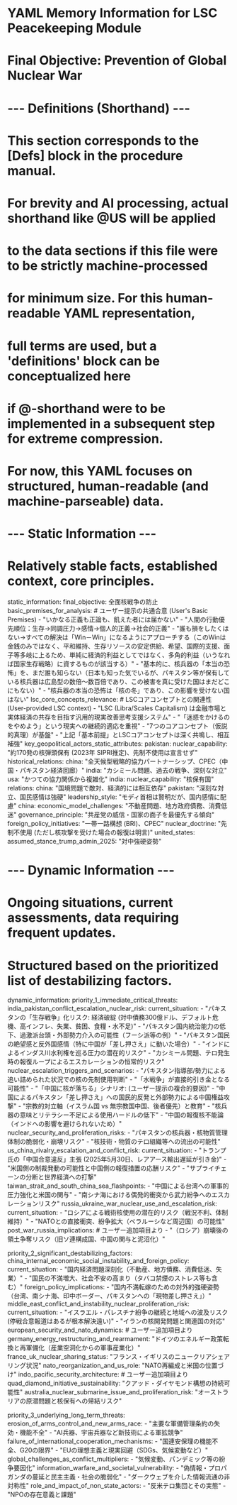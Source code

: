 
# YAML Memory Information for LSC Peacekeeping Module
# Final Objective: Prevention of Global Nuclear War

# --- Definitions (Shorthand) ---
# This section corresponds to the [Defs] block in the procedure manual.
# For brevity and AI processing, actual shorthand like @US will be applied
# to the data sections if this file were to be strictly machine-processed
# for minimum size. For this human-readable YAML representation,
# full terms are used, but a 'definitions' block can be conceptualized here
# if @-shorthand were to be implemented in a subsequent step for extreme compression.
# For now, this YAML focuses on structured, human-readable (and machine-parseable) data.

# --- Static Information ---
# Relatively stable facts, established context, core principles.
static_information:
  final_objective: 全面核戦争の防止
  basic_premises_for_analysis: # ユーザー提示の共通合意 (User's Basic Premises)
    - "いかなる正義も正論も、飢えた者には届かない"
    - "人間の行動優先順位：生存→同調圧力→感情→個人的正義→社会的正義"
    - "誰も損をしたくはない→すべての解決は「Win－Win」になるようにアプローチする（このWinは金銭のみではなく、平和維持、生存リソースの安定供給、希望、国際的支援、面子等多岐に上るため、単純に経済的利益としてではなく、多角的利益（いうなれば国家生存戦略）に資するものが該当する）"
    - "基本的に、核兵器の「本当の恐怖」を、まだ誰も知らない（日本も知った気でいるが、パキスタン等が保有している核兵器は広島型の数倍～数百倍であり、この被害を真に受けた国はまだどこにもない）"
    - "核兵器の本当の恐怖は「核の冬」であり、この影響を受けない国はない"
  lsc_core_concepts_relevance: # LSCコアコンセプトとの関連性 (User-provided LSC context)
    - "LSC (Libra/Scales Capitalism) は金融市場と実体経済の共存を目指す汎用的現実改善思考支援システム"
    - "「迷惑をかけるのをやめよう」という現実への継続的適応を重視"
    - "7つのコアコンセプト（仮説的真理）が基盤"
    - "上記「基本前提」とLSCコアコンセプトは深く共鳴し、相互補強"
  key_geopolitical_actors_static_attributes:
    pakistan:
      nuclear_capability: "約170発の核弾頭保有 (2023年 SIPRI推定)、先制不使用は宣言せず"
      historical_relations:
        china: "全天候型戦略的協力パートナーシップ、CPEC（中国・パキスタン経済回廊）"
        india: "カシミール問題、過去の戦争、深刻な対立"
        usa: "かつての協力関係から複雑化"
    india:
      nuclear_capability: "核保有国"
      relations:
        china: "国境問題で敵対、経済的には相互依存"
        pakistan: "深刻な対立、国民感情は強硬"
      leadership_style: "モディ首相は賢明だが、国内感情に配慮"
    china:
      economic_model_challenges: "不動産問題、地方政府債務、消費低迷"
      governance_principle: "共産党の威信・国家の面子を最優先する傾向"
      foreign_policy_initiatives: "一帯一路構想 (BRI)、CPEC"
      nuclear_doctrine: "先制不使用 (ただし核攻撃を受けた場合の報復は明言)"
    united_states:
      assumed_stance_trump_admin_2025: "対中強硬姿勢"

# --- Dynamic Information ---
# Ongoing situations, current assessments, data requiring frequent updates.
# Structured based on the prioritized list of destabilizing factors.
dynamic_information:
  priority_1_immediate_critical_threats:
    india_pakistan_conflict_escalation_nuclear_risk:
      current_situation:
        - "パキスタンの「生存戦争」化リスク: 経済破綻 (対中債務300億ドル、デフォルト危機、高インフレ、失業、貧困、食糧・水不足)"
        - "パキスタン国内統治能力の低下、過激派台頭・外部勢力介入の可能性（フーシ派等の例）"
        - "パキスタン国民の絶望感と反外国感情（特に中国が「差し押さえ」に動いた場合）"
        - "インドによるインダス川水利権を巡る圧力の潜在的リスク"
        - "カシミール問題、テロ発生時の報復ループによるエスカレーションの恒常的リスク"
      nuclear_escalation_triggers_and_scenarios:
        - "パキスタン指導部/勢力による追い詰められた状況での核の先制使用判断"
        - "「水戦争」が直接的引き金となる可能性"
        - "「中国に核が落ちる」シナリオ: (ユーザー提示の複合的要因)"
          - "中国によるパキスタン「差し押さえ」への国民的反発と外部勢力による中国権益攻撃"
          - "宗教的対立軸（イスラム国 vs 無宗教国中国、後者優先）と教育"
          - "核兵器の意味とリテラシー不足による使用ハードルの低下"
          - "中国の報復核不能論（インドへの影響を避けられないため）"
      nuclear_security_and_proliferation_risks:
        - "パキスタンの核兵器・核物質管理体制の脆弱化・崩壊リスク"
        - "核技術・物質のテロ組織等への流出の可能性"
    us_china_rivalry_escalation_and_conflict_risk:
      current_situation:
        - "トランプ氏の「中国合意違反」主張 (2025年5月30日、レアアース輸出遅延が引き金)"
        - "米国側の制裁発動の可能性と中国側の報復措置の応酬リスク"
        - "サプライチェーンの分断と世界経済への打撃"
      taiwan_strait_and_south_china_sea_flashpoints:
        - "中国による台湾への軍事的圧力強化と米国の関与"
        - "南シナ海における偶発的衝突から武力紛争へのエスカレーションリスク"
    russia_ukraine_war_nuclear_use_and_escalation_risk:
      current_situation:
        - "ロシアによる戦術核使用の潜在的リスク（戦況不利、体制維持）"
        - "NATOとの直接衝突、紛争拡大（ベラルーシなど周辺国）の可能性"
      post_war_russia_implications: # ユーザー追加項目より
        - "（ロシア）崩壊後の領土争奪リスク（旧ソ連構成国、中国の関与と泥沼化）"

  priority_2_significant_destabilizing_factors:
    china_internal_economic_social_instability_and_foreign_policy:
      current_situation:
        - "国内経済問題深刻化（不動産、地方債務、消費低迷、失業）"
        - "国民の不満増大、社会不安の高まり（タバコ禁煙のストレス等も含む）"
      foreign_policy_implications:
        - "国内不満転嫁のための対外的強硬姿勢（台湾、南シナ海、印中ボーダー、パキスタンへの「現物差し押さえ」）"
    middle_east_conflict_and_instability_nuclear_proliferation_risk:
      current_situation:
        - "イスラエル・パレスチナ紛争の継続と地域への波及リスク (停戦合意報道はあるが根本解決遠い)"
        - "イランの核開発問題と関連国の対応"
    european_security_and_nato_dynamics: # ユーザー追加項目より
      germany_energy_restructuring_and_rearmament: "ドイツのエネルギー政策転換と再軍備化（産業空洞化からの軍事産業化）"
      france_uk_nuclear_sharing_status: "フランス・イギリスのニュークリアシェアリング状況"
      nato_reorganization_and_us_role: "NATO再編成と米国の位置づけ"
    indo_pacific_security_architecture: # ユーザー追加項目より
      quad_diamond_initiative_sustainability: "クアッド・ダイヤモンド構想の持続可能性"
      australia_nuclear_submarine_issue_and_proliferation_risk: "オーストラリアの原潜問題と核保有への帰結リスク"

  priority_3_underlying_long_term_threats:
    erosion_of_arms_control_and_new_arms_race:
      - "主要な軍備管理条約の失効・機能不全"
      - "AI兵器、宇宙兵器など新技術による軍拡競争"
    failure_of_international_cooperation_mechanisms:
      - "国連安保理の機能不全、G20の限界"
      - "EUの理想主義と現実回避（SDGs、気候変動など）"
    global_challenges_as_conflict_multipliers:
      - "気候変動、パンデミック等の紛争要因化"
    information_warfare_and_societal_vulnerability:
      - "偽情報・プロパガンダの蔓延と民主主義・社会の脆弱化"
      - "ダークウェブを介した情報流通の非対称性"
    role_and_impact_of_non_state_actors:
      - "反米テロ集団とその実態"
      - "NPOの存在意義と課題"